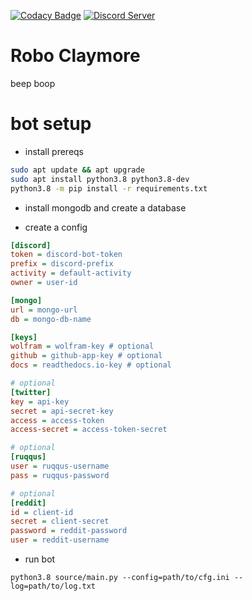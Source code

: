 [![Codacy Badge](https://api.codacy.com/project/badge/Grade/a5eff1b92655481fb66ef90db72debaa)](https://www.codacy.com/app/Apache-HB/Robo-Claymore?utm_source=github.com&amp;utm_medium=referral&amp;utm_content=Apache-HB/Robo-Claymore&amp;utm_campaign=Badge_Grade)
[![Discord Server](https://discordapp.com/api/guilds/441399366000050197/widget.png?style=shield)](https://discord.gg/y3uSzCK)

# Robo Claymore
beep boop

# bot setup

* install prereqs
```sh
sudo apt update && apt upgrade
sudo apt install python3.8 python3.8-dev
python3.8 -m pip install -r requirements.txt
```

* install mongodb and create a database

* create a config
```ini
[discord]
token = discord-bot-token
prefix = discord-prefix
activity = default-activity
owner = user-id

[mongo]
url = mongo-url
db = mongo-db-name

[keys]
wolfram = wolfram-key # optional
github = github-app-key # optional
docs = readthedocs.io-key # optional

# optional
[twitter]
key = api-key
secret = api-secret-key
access = access-token
access-secret = access-token-secret

# optional
[ruqqus]
user = ruqqus-username
pass = ruqqus-password

# optional
[reddit]
id = client-id
secret = client-secret
password = reddit-password
user = reddit-username
```

* run bot
```
python3.8 source/main.py --config=path/to/cfg.ini --log=path/to/log.txt
```
